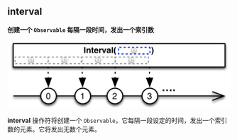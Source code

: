 ## interval

**创建一个 `Observable` 每隔一段时间，发出一个索引数**

![](/assets/WhichOperator/Operators/interval.png)

**interval** 操作符将创建一个 `Observable`，它每隔一段设定的时间，发出一个索引数的元素。它将发出无数个元素。
